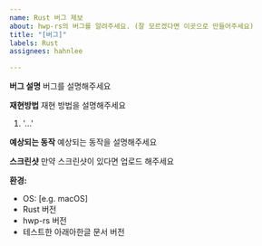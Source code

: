 ```yaml
---
name: Rust 버그 제보
about: hwp-rs의 버그를 알려주세요. (잘 모르겠다면 이곳으로 만들어주세요)
title: "[버그]"
labels: Rust
assignees: hahnlee

---
```


**버그 설명**
버그를 설명해주세요

**재현방법**
재현 방법을 설명해주세요
1.  '...'

**예상되는 동작**
예상되는 동작을 설명해주세요

**스크린샷**
만약 스크린샷이 있다면 업로드 해주세요

**환경:**
 - OS: [e.g. macOS]
 - Rust 버전
 - hwp-rs 버전
 - 테스트한 아래아한글 문서 버전
